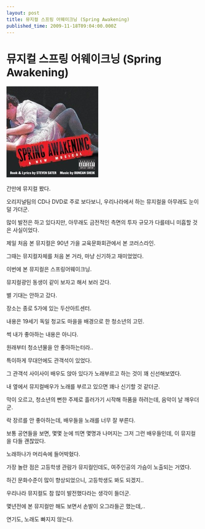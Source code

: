 ```yaml
---
layout: post
title: 뮤지컬 스프링 어웨이크닝 (Spring Awakening)
published_time: 2009-11-18T09:04:00.000Z
---
```


# 뮤지컬 스프링 어웨이크닝 (Spring Awakening)


![](../pds/200911/17/80/a0109780_4b0222cdb8658.jpg)

간만에 뮤지컬 봤다.

오리지널팀의 CD나 DVD로 주로 보다보니, 우리나라에서 하는 뮤지컬을 아무래도 눈이 덜 가더군.

많이 발전은 하고 있다지만, 아무래도 금전적인 측면의 투자 규모가 다를테니 미흡할 것은 사실이었다.

제일 처음 본 뮤지컬은 90년 가을 교육문화회관에서 본 코러스라인.

그때는 뮤지컬자체를 처음 본 거라, 마냥 신기하고 재미었었다.

이번에 본 뮤지컬은 스프링어웨이크닝.

뮤지컬광인 동생이 같이 보자고 해서 보러 갔다.

별 기대는 안하고 갔다.

장소는 종로 5가에 있는 두산아트센터.

내용은 19세기 독일 청교도 마을을 배경으로 한 청소년의 고민.

썩 내가 좋아하는 내용은 아니다.

원래부터 청소년물을 안 좋아하는터라..

특이하게 무대안에도 관객석이 있었다.

그 관객석 사이사이 배우도 앉아 있다가 노래부르고 하는 것이 꽤 신선해보였다.

내 옆에서 뮤지컬배우가 노래를 부르고 있으면 꽤나 신기할 것 같더군.

막이 오르고, 청소년의 뻔한 주제로 흘러가기 시작해 하품을 하려는데, 음악이 날 깨우더군.

락 장르를 안 좋아하는데, 배우들을 노래를 너무 잘 부른다.

보통 공연들을 보면, 몇몇 눈에 띄면 몇명과 나머지는 그저 그런 배우들인데, 이 뮤지컬을 다들 괜찮았다.

노래하나가 머리속에 들어박혔다.

가장 놀란 점은 고등학생 관람가 뮤지컬인데도, 여주인공의 가슴이 노출되는 거였다.

하긴 문화수준이 많이 향상되었으니, 고등학생도 봐도 되겠지..

우리나라 뮤지컬도 참 많이 발전했다라는 생각이 들더군.

몇년전에 본 뮤지컬만 해도 보면서 손발이 오그라들곤 했는데,..

연기도, 노래도 빠지지 않는다.

